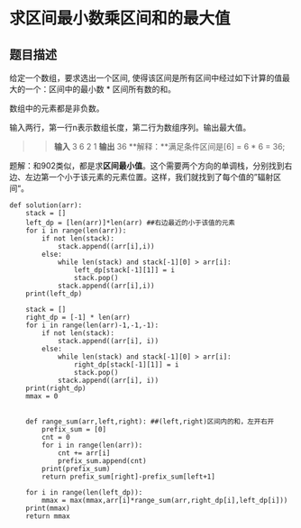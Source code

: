 # 求区间最小数乘区间和的最大值



## 题目描述

给定一个数组，要求选出一个区间, 使得该区间是所有区间中经过如下计算的值最大的一个：区间中的最小数 * 区间所有数的和。

数组中的元素都是非负数。

输入两行，第一行n表示数组长度，第二行为数组序列。输出最大值。

> > **输入**
> > 3
> > 6 2 1
> > **输出**
> > 36
> > **解释：**满足条件区间是[6] = 6 * 6 = 36;



题解：和902类似，都是求**区间最小值**。这个需要两个方向的单调栈，分别找到右边、左边第一个小于该元素的元素位置。这样，我们就找到了每个值的”辐射区间“。

```
def solution(arr):
    stack = []
    left_dp = [len(arr)]*len(arr) ##右边最近的小于该值的元素
    for i in range(len(arr)):
        if not len(stack):
            stack.append((arr[i],i))
        else:
            while len(stack) and stack[-1][0] > arr[i]:
                left_dp[stack[-1][1]] = i
                stack.pop()
            stack.append((arr[i],i))
    print(left_dp)

    stack = []
    right_dp = [-1] * len(arr)
    for i in range(len(arr)-1,-1,-1):
        if not len(stack):
            stack.append((arr[i], i))
        else:
            while len(stack) and stack[-1][0] > arr[i]:
                right_dp[stack[-1][1]] = i
                stack.pop()
            stack.append((arr[i], i))
    print(right_dp)
    mmax = 0


    def range_sum(arr,left,right): ##(left,right)区间内的和，左开右开
        prefix_sum = [0]
        cnt = 0
        for i in range(len(arr)):
            cnt += arr[i]
            prefix_sum.append(cnt)
        print(prefix_sum)
        return prefix_sum[right]-prefix_sum[left+1]

    for i in range(len(left_dp)):
        mmax = max(mmax,arr[i]*range_sum(arr,right_dp[i],left_dp[i]))
    print(mmax)
    return mmax
```

